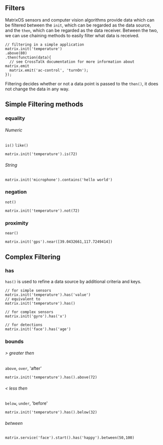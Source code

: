 ## Filters

MatrixOS sensors and computer vision algorithms provide data which can be filtered between the `init`, which can be regarded as the data source, and the `then`, which can be regarded as the data receiver. Between the two, we can use chaining methods to easily filter what data is received.

```
// filtering in a simple application
matrix.init('temperature')
.above(80)
.then(function(data){
  // see CrossTalk documentation for more information about matrix.emit
  matrix.emit('ac-control', 'turnOn');
});
```

Filtering decides whether or not a data point is passed to the `then()`, it does not change the data in any way.

## Simple Filtering methods

### equality

###### Numeric
`is()` `like()`
```
matrix.init('temperature').is(72)
```

###### String
```
matrix.init('microphone').contains('hello world')
```

### negation
`not()`
```
matrix.init('temperature').not(72)
```

### proximity
`near()`
```
matrix.init('gps').near([39.0432661,117.7249414])
```

## Complex Filtering

### has
`has()` is used to refine a data source by additional criteria and keys.

```
// for simple sensors
matrix.init('temperature').has('value')
// equivalent to
matrix.init('temperature').has()

// for complex sensors
matrix.init('gyro').has('x')

// for detections
matrix.init('face').has('age')
```

### bounds
###### > greater then
`above`, `over`, 'after'
```
matrix.init('temperature').has().above(72)
```

###### < less then
`below`, `under`, 'before'
```
matrix.init('temperature').has().below(32)
```

###### between
```
matrix.service('face').start().has('happy').between(50,100)
```
